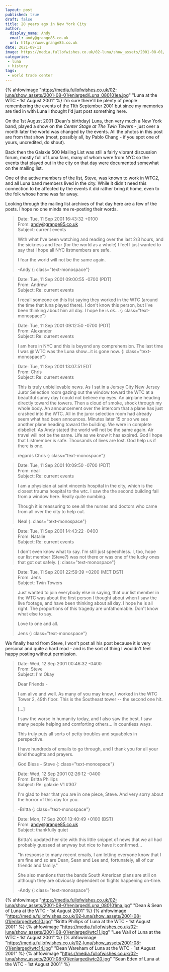 ```yaml
---
layout: post
published: true 
draft: false
title: 20 years ago in New York City
author:
  display_name: Andy
  email: andy@grange85.co.uk
  url: http://www.grange85.co.uk
date: 2021-09-11
image: https://media.fullofwishes.co.uk/02-luna/show_assets/2001-08-01/enlarged/Luna_080101ea.jpg
categories:
 - luna
 - history
tags:
 - world trade center
---
```

{% ahfowimage "https://media.fullofwishes.co.uk/02-luna/show_assets/2001-08-01/enlarged/Luna_080101ea.jpg" "Luna at the WTC - 1st August 2001" %}
I'm sure there'll be plenty of people remembering the events of the 11th September 2001 but since my memories are tied in with Luna I thought I'd just post something here.

On the 1st August 2001 (Dean's birthday) Luna, then very much a New York band, played a show on the _Center Stage at The Twin Towers_ - just over a month later the world was changed by the events. All the photos in this post are from that show (most, possibly all, by Pablo Chang - if you spot one of yours, uncredited, do shout).

Back then the Galaxie 500 Mailing List was still a fairly vibrant discussion forum, mostly full of Luna fans, many of whom were from NYC so the events that played out in the city on that day were documented somewhat on the mailing list.

One of the active members of the list, Steve, was known to work in WTC2, and all Luna band members lived in the city. While it didn't need this connection to be affected by the events it did rather bring it home, even to the folk whose home was far away.

Looking through the mailing list archives of that day here are a few of the posts. I hope no one minds me re-posting their words.

> Date: Tue, 11 Sep 2001 16:43:32 +0100  
> From: andy@grange85.co.uk  
> Subject: current events  
> 
> With what I've been watching and reading over the last 2/3 hours, and the sickness and fear (for the world as a whole) I feel I just wanted to say that I hope all NYC listmembers are safe.
> 
> I fear the world will not be the same again.
> 
> -Andy
{: class="text-monospace"}

<!--more-->

> Date: Tue, 11 Sep 2001 09:00:55 -0700 (PDT)  
> From: Andrew   
> Subject: Re: current events  
> 
> I recall someone on this list saying they worked in the WTC (around the time that luna played there).  I don't know this person, but I've been thinking about him all day.  I hope he is ok...
{: class="text-monospace"}


> Date: Tue, 11 Sep 2001 09:12:50 -0700 (PDT)  
> From: Alexander  
> Subject: Re: current events  
> 
> I am here in NYC and this is beyond any comprehension. The last time I was @ WTC was the Luna show...it is gone now.
{: class="text-monospace"}

> Date: Tue, 11 Sep 2001 13:07:51 EDT  
> From: Chris  
> Subject: Re: current events  
> 
> This is truly unbielievable news. As I sat in a Jersey City New Jersey Juror Selection room gazing out the window toward the WTC at a beautiful sunny day I could not believe my eyes. An airplane heading directly toward the towers. Then a cloud of smoke, shock through my whole body. An announcement over the intercom that a plane has just crashed into the WTC. All in the juror selection room had already seem what had been announces. Minutes later 15 or so we see another plane heading toward the building. We were in complete disbelief. As Andy stated the world will not be the same again. Air travel will not be the same. Life as we know it has expired. God I hope that Listmember is safe. Thousands of lives are lost. God help us if there is one.
> 
> regards
> Chris
{: class="text-monospace"}


> Date: Tue, 11 Sep 2001 10:09:50 -0700 (PDT)  
> From: neal  
> Subject: Re: current events  
> 
> I am a physician at saint vincents hospital in the city, which is the closest trauma hospital to the wtc. I saw the the second building fall from a window here.  Really quite numbing.
> 
> Though it is reassuring to see all the nurses and doctors who came from all over the city to help out.
> 
> Neal
{: class="text-monospace"}


> Date: Tue, 11 Sep 2001 14:43:22 -0400  
> From: Natalie  
> Subject: Re: current events  
> 
> I don't even know what to say. I'm still just speechless. I, too, hope our list member (Steve?) was not there or was one of the lucky ones that got out safely.
{: class="text-monospace"}


> Date: Tue, 11 Sep 2001 22:59:39 +0200 (MET DST)  
> From: Jens  
> Subject: Twin Towers  
> 
> Just wanted to join everybody else in saying, that our list member in the WTC was about the first person I thought about when I saw the live footage, and have been thinking about all day. I hope he is all right. The proportions of this tragedy are unfathomable. Don't know what else to say. 
> 
> Love to one and all.
> 
> Jens
{: class="text-monospace"}

We finally heard from Steve, I won't post all his post because it is very personal and quite a hard read - and is the sort of thing I wouldn't feel happy posting without permission. 

> Date: Wed, 12 Sep 2001 00:46:32 -0400  
> From: Steve  
> Subject: I'm Okay  
> 
> Dear Friends -
> 
> I am alive and well.  As many of you may know, I worked in the WTC Tower 2, 49th floor.  This is the Southeast tower -- the second one hit.
>
> [...]
> 
> I saw the worse in humanity today, and I also saw the best.  I saw many people helping and comforting others... in countless ways.
> 
> This truly puts all sorts of petty troubles and squabbles in perspective.
> 
> I have hundreds of emails to go through, and I thank you for all your kind thoughts and prayers.
> 
> God Bless - Steve
{: class="text-monospace"}

> Date: Wed, 12 Sep 2001 02:26:12 -0400  
> From: Britta Phillips  
> Subject: Re: galaxie V1 #307  
> 
> I'm glad to hear that you are in one piece, Steve. And very sorry about the horror of this day for you.
> 
> -Britta
{: class="text-monospace"}


> Date: Mon, 17 Sep 2001 13:40:49 +0100 (BST)  
> From: andy@grange85.co.uk  
> Subject: thankfully quiet  
> 
> Britta's updated her site with this little snippet of news that we all had probably guessed at anyway but nice to have it confirmed...
> 
> "In response to many recent emails, I am letting everyone know that I am fine and so are Dean, Sean and Lee and, fortunately, all of our friends and family."
> 
> She also mentions that the bands South American plans are still on although they are obviously dependent on flights happening on-time.
> 
> -Andy
{: class="text-monospace"}

{% ahfowimage "https://media.fullofwishes.co.uk/02-luna/show_assets/2001-08-01/enlarged/Luna_080101ma.jpg" "Dean & Sean of Luna at the WTC - 1st August 2001" %}
{% ahfowimage "https://media.fullofwishes.co.uk/02-luna/show_assets/2001-08-01/enlarged/wtc10.jpg" "Britta Phillips of Luna at the WTC - 1st August 2001" %}
{% ahfowimage "https://media.fullofwishes.co.uk/02-luna/show_assets/2001-08-01/enlarged/wtc11.jpg" "Lee Wall of Luna at the WTC - 1st August 2001" %}
{% ahfowimage "https://media.fullofwishes.co.uk/02-luna/show_assets/2001-08-01/enlarged/wtc14.jpg" "Dean Wareham of Luna at the WTC - 1st August 2001" %}
{% ahfowimage "https://media.fullofwishes.co.uk/02-luna/show_assets/2001-08-01/enlarged/wtc20.jpg" "Sean Eden of Luna at the WTC - 1st August 2001" %}
